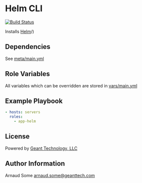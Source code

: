 Helm CLI
=========
[![Build Status](https://travis-ci.org/andrewrothstein/ansible-terraform.svg?branch=master)](https://travis-ci.org/andrewrothstein/ansible-terraform)

Installs [Helm](https://helm.sh/docs/intro/install/)/)

Dependencies
------------

See [meta/main.yml](meta/main.yml)

Role Variables
--------------

All variables which can be overridden are stored in [vars/main.yml](vars/main.yml)

Example Playbook
----------------

```yml
- hosts: servers
  roles:
    - app-helm
```

License
-------

Powered by [Geant Technology, LLC](https://www.geanttech.com)

Author Information
------------------

Arnaud Some <arnaud.some@geanttech.com>